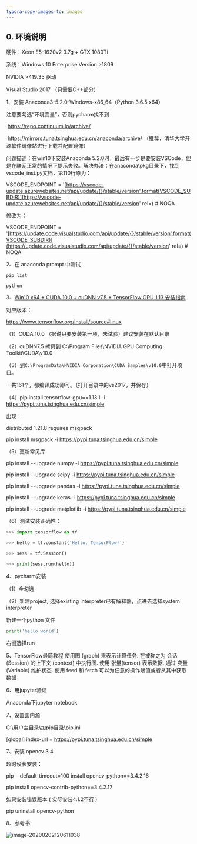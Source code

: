 ```yaml
---
typora-copy-images-to: images
---
```


## 0. 环境说明

硬件：Xeon E5-1620v2 3.7g + GTX 1080Ti

系统：Windows 10 Enterprise Version >1809

NVIDIA >419.35 驱动

Visual Studio 2017 （只需要C++部分）



1、安装 Anaconda3-5.2.0-Windows-x86_64（Python 3.6.5 x64）

注意要勾选“环境变量”，否则pycharm找不到

​	https://repo.continuum.io/archive/

​	https://mirrors.tuna.tsinghua.edu.cn/anaconda/archive/ （推荐，清华大学开源软件镜像站进行下载并配置镜像）

问题描述：在win10下安装Anaconda 5.2.0时，最后有一步是要安装VSCode，但是在联网正常的情况下提示失败。解决办法：在anaconda\pkg目录下，找到vscode_inst.py文档，第110行原为：

VSCODE_ENDPOINT = '[https://vscode-update.azurewebsites.net/api/update/{}/stable/version'.format(VSCODE_SUBDIR)](https://vscode-update.azurewebsites.net/api/update/{}/stable/version' rel=) # NOQA

修改为：

VSCODE_ENDPOINT = '[https://update.code.visualstudio.com/api/update/{}/stable/version'.format(VSCODE_SUBDIR)](https://update.code.visualstudio.com/api/update/{}/stable/version' rel=) # NOQA

2、在 anaconda prompt 中测试

```basic
pip list

python
```

3、[Win10 x64 + CUDA 10.0 + cuDNN v7.5 + TensorFlow GPU 1.13 安装指南](https://www.cnblogs.com/sorex/p/7615185.html)

对应版本：

https://www.tensorflow.org/install/source#linux

（1）CUDA 10.0	（据说只要安装第一项，未试验）建议安装在默认目录

（2）cuDNN7.5		拷贝到 C:\Program Files\NVIDIA GPU Computing Toolkit\CUDA\v10.0

（3）到`C:\ProgramData\NVIDIA Corporation\CUDA Samples\v10.0`中打开项目。

一共161个，都编译成功即可。（打开目录中的vs2017，并保存）

（4）pip install tensorflow-gpu==1.13.1 -i https://pypi.tuna.tsinghua.edu.cn/simple

出现：

distributed 1.21.8 requires msgpack

pip install msgpack -i https://pypi.tuna.tsinghua.edu.cn/simple

（5）更新常见库

pip install --upgrade numpy -i https://pypi.tuna.tsinghua.edu.cn/simple

pip install --upgrade scipy -i https://pypi.tuna.tsinghua.edu.cn/simple

pip install --upgrade pandas -i https://pypi.tuna.tsinghua.edu.cn/simple

pip install --upgrade keras -i https://pypi.tuna.tsinghua.edu.cn/simple

pip install --upgrade matplotlib -i https://pypi.tuna.tsinghua.edu.cn/simple

（6）测试安装正确性：

```python
>>> import tensorflow as tf 

>>> hello = tf.constant('Hello, TensorFlow!') 

>>> sess = tf.Session() 

>>> print(sess.run(hello))
```

4、pycharm安装

（1）全勾选

（2）新建project, 选择existing interpreter已有解释器，点进去选择system interpreter

新建一个python 文件

```python
print('hello world')
```

右键选择run

5、TensorFlow最简教程
使用图 (graph) 来表示计算任务.
在被称之为 会话 (Session) 的上下文 (context) 中执行图.
使用 张量(tensor) 表示数据.
通过 变量 (Variable) 维护状态.
使用 feed 和 fetch 可以为任意的操作赋值或者从其中获取数据

6、用jupyter验证

Anaconda下jupyter notebook

7、设置国内源

C:\用户主目录\加pip目录\pip.ini

[global]
index-url = https://pypi.tuna.tsinghua.edu.cn/simple

7、安装 opencv 3.4

超时设长安装：

pip --default-timeout=100 install opencv-python==3.4.2.16

pip install opencv-contrib-python==3.4.2.17

如果安装错误版本 ( 实际安装4.1.2不行 )

pip uninstall opencv-python

8、参考书

![image-20200202120611038](C:\Users\sh-g1\Documents\GitHub\gc4\images\image-20200202120611038.png)

